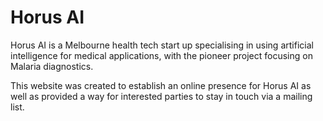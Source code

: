 Horus AI
========

Horus AI is a Melbourne health tech start up specialising in using artificial intelligence for medical applications,
with the pioneer project focusing on Malaria diagnostics.

This website was created to establish an online presence for Horus AI as well as provided a way for interested parties to stay in touch via a mailing list.